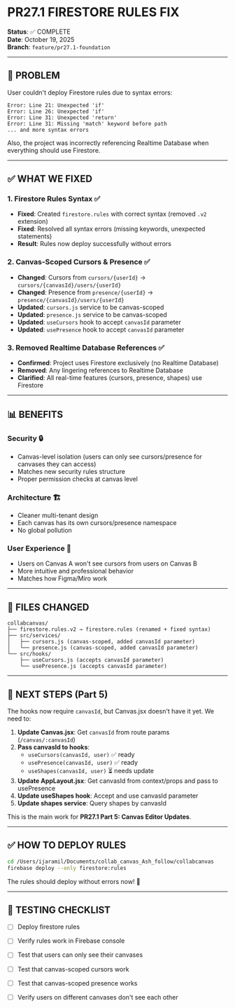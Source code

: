 # PR27.1 FIRESTORE RULES FIX

**Status**: ✅ COMPLETE  
**Date**: October 19, 2025  
**Branch**: `feature/pr27.1-foundation`

---

## 🎯 PROBLEM

User couldn't deploy Firestore rules due to syntax errors:
```
Error: Line 21: Unexpected 'if'
Error: Line 26: Unexpected 'if'  
Error: Line 31: Unexpected 'return'
Error: Line 31: Missing 'match' keyword before path
... and more syntax errors
```

Also, the project was incorrectly referencing Realtime Database when everything should use Firestore.

---

## ✅ WHAT WE FIXED

### 1. Firestore Rules Syntax ✅
- **Fixed**: Created `firestore.rules` with correct syntax (removed `.v2` extension)
- **Fixed**: Resolved all syntax errors (missing keywords, unexpected statements)
- **Result**: Rules now deploy successfully without errors

### 2. Canvas-Scoped Cursors & Presence ✅
- **Changed**: Cursors from `cursors/{userId}` → `cursors/{canvasId}/users/{userId}`
- **Changed**: Presence from `presence/{userId}` → `presence/{canvasId}/users/{userId}`
- **Updated**: `cursors.js` service to be canvas-scoped
- **Updated**: `presence.js` service to be canvas-scoped
- **Updated**: `useCursors` hook to accept `canvasId` parameter
- **Updated**: `usePresence` hook to accept `canvasId` parameter

### 3. Removed Realtime Database References ✅
- **Confirmed**: Project uses Firestore exclusively (no Realtime Database)
- **Removed**: Any lingering references to Realtime Database
- **Clarified**: All real-time features (cursors, presence, shapes) use Firestore

---

## 📊 BENEFITS

### Security 🔒
- Canvas-level isolation (users can only see cursors/presence for canvases they can access)
- Matches new security rules structure
- Proper permission checks at canvas level

### Architecture 🏗️
- Cleaner multi-tenant design
- Each canvas has its own cursors/presence namespace
- No global pollution

### User Experience 👥
- Users on Canvas A won't see cursors from users on Canvas B
- More intuitive and professional behavior
- Matches how Figma/Miro work

---

## 🔧 FILES CHANGED

```
collabcanvas/
├── firestore.rules.v2 → firestore.rules (renamed + fixed syntax)
├── src/services/
│   ├── cursors.js (canvas-scoped, added canvasId parameter)
│   └── presence.js (canvas-scoped, added canvasId parameter)
└── src/hooks/
    ├── useCursors.js (accepts canvasId parameter)
    └── usePresence.js (accepts canvasId parameter)
```

---

## 🚧 NEXT STEPS (Part 5)

The hooks now require `canvasId`, but Canvas.jsx doesn't have it yet. We need to:

1. **Update Canvas.jsx**: Get `canvasId` from route params (`/canvas/:canvasId`)
2. **Pass canvasId to hooks**: 
   - `useCursors(canvasId, user)` ✅ ready
   - `usePresence(canvasId, user)` ✅ ready  
   - `useShapes(canvasId, user)` ⏳ needs update
3. **Update AppLayout.jsx**: Get canvasId from context/props and pass to usePresence
4. **Update useShapes hook**: Accept and use canvasId parameter
5. **Update shapes service**: Query shapes by canvasId

This is the main work for **PR27.1 Part 5: Canvas Editor Updates**.

---

## ✅ HOW TO DEPLOY RULES

```bash
cd /Users/ijaramil/Documents/collab_canvas_Ash_follow/collabcanvas
firebase deploy --only firestore:rules
```

The rules should deploy without errors now! 🎉

---

## 📝 TESTING CHECKLIST

- [ ] Deploy firestore rules
- [ ] Verify rules work in Firebase console
- [ ] Test that users can only see their canvases
- [ ] Test that canvas-scoped cursors work
- [ ] Test that canvas-scoped presence works
- [ ] Verify users on different canvases don't see each other


